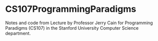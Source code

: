 # CS107ProgrammingParadigms
Notes and code from Lecture by Professor Jerry Cain for Programming Paradigms (CS107) in the Stanford University Computer Science department.
